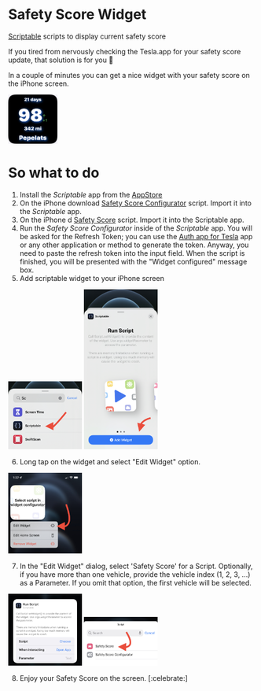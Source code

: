 
# Safety Score Widget
[Scriptable](https://scriptable.app) scripts to display current safety score

If you tired from nervously checking the Tesla.app for your safety score update, that solution is for you 🙂

In a couple of minutes you can get a nice widget with your safety score on the iPhone screen.

<img src="https://github.com/pbeast/SafetyScoreWidget/blob/main/images/widget.jpeg" width=100/>

# So what to do
1. Install the *Scriptable* app from the [AppStore](https://apps.apple.com/us/app/scriptable/id1405459188?uo=4)
2. On the iPhone download [Safety Score Configurator](https://raw.githubusercontent.com/pbeast/SafetyScoreWidget/blob/main/Safety%20Score%20Configurator.scriptable) script. Import it into the *Scriptable* app.
3. On the iPhone d [Safety Score](https://raw.githubusercontent.com//pbeast/SafetyScoreWidget/blob/main/Safety%20Score.scriptable) script. Import it into the Scriptable app.
4. Run the *Safety Score Configurator* inside of the *Scriptable* app. You will be asked for the Refresh Token; you can use the [Auth app for Tesla](https://apps.apple.com/us/app/auth-app-for-tesla/id1552058613) app or any other application or method to generate the token. Anyway, you need to paste the refresh token into the input field. When the script is finished, you will be presented with the "Widget configured" message box.
5. Add scriptable widget to your iPhone screen

<img src="https://github.com/pbeast/SafetyScoreWidget/blob/main/images/add_widget_1.jpeg" width=150 />&nbsp;<img src="https://github.com/pbeast/SafetyScoreWidget/blob/main/images/add_widget_2.jpeg" width=150 />

6. Long tap on the widget and select "Edit Widget" option. 

<img src="https://github.com/pbeast/SafetyScoreWidget/blob/main/images/widget_menu.jpeg" width=150 />

7. In the "Edit Widget" dialog, select 'Safety Score' for a Script. Optionally, if you have more than one vehicle, provide the vehicle index (1, 2, 3, ...) as a Parameter. If you omit that option, the first vehicle will be selected.

<img src="https://github.com/pbeast/SafetyScoreWidget/blob/main/images/edit_widget.jpeg" width=150 />&nbsp;<img src="https://github.com/pbeast/SafetyScoreWidget/blob/main/images/safety_score_select.jpeg" width=150 />

8. Enjoy your Safety Score on the screen. [:celebrate:]
